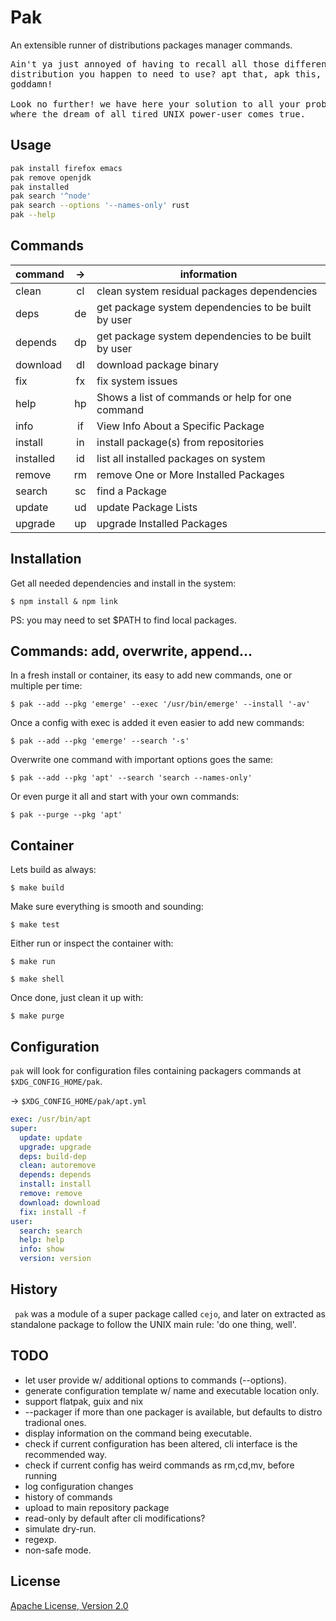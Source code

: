 # Pak

An extensible runner of distributions packages manager commands.

<pre>
Ain't ya just annoyed of having to recall all those different commands of every
distribution you happen to need to use? apt that, apk this, dnf those...
goddamn!

Look no further! we have here your solution to all your problems: `pak`,
where the dream of all tired UNIX power-user comes true.
</pre>

## Usage

```sh
pak install firefox emacs
pak remove openjdk
pak installed
pak search '^node'
pak search --options '--names-only' rust
pak --help
```

## Commands

| command   | ->  | information                                         |
| --------- | :-: | --------------------------------------------------- |
| clean     | cl  | clean system residual packages dependencies         |
| deps      | de  | get package system dependencies to be built by user |
| depends   | dp  | get package system dependencies to be built by user |
| download  | dl  | download package binary                             |
| fix       | fx  | fix system issues                                   |
| help      | hp  | Shows a list of commands or help for one command    |
| info      | if  | View Info About a Specific Package                  |
| install   | in  | install package(s) from repositories                |
| installed | id  | list all installed packages on system               |
| remove    | rm  | remove One or More Installed Packages               |
| search    | sc  | find a Package                                      |
| update    | ud  | update Package Lists                                |
| upgrade   | up  | upgrade Installed Packages                          |

## Installation

Get all needed dependencies and install in the system:

    $ npm install & npm link

PS: you may need to set $PATH to find local packages.

## Commands: add, overwrite, append...

In a fresh install or container, its easy to add new commands, one or multiple per time:

`$ pak --add --pkg 'emerge' --exec '/usr/bin/emerge' --install '-av'`

Once a config with exec is added it even easier to add new commands:

`$ pak --add --pkg 'emerge' --search '-s'`

Overwrite one command with important options goes the same:

`$ pak --add --pkg 'apt' --search 'search --names-only'`

Or even purge it all and start with your own commands:

`$ pak --purge --pkg 'apt'`

## Container

Lets build as always: 

    $ make build

Make sure everything is smooth and sounding:

    $ make test

Either run or inspect the container with:

    $ make run

    $ make shell

Once done, just clean it up with:

    $ make purge

## Configuration

`pak` will look for configuration files containing packagers commands at
`$XDG_CONFIG_HOME/pak`.

-> `$XDG_CONFIG_HOME/pak/apt.yml`

```yaml
exec: /usr/bin/apt
super:
  update: update
  upgrade: upgrade
  deps: build-dep
  clean: autoremove
  depends: depends
  install: install
  remove: remove
  download: download
  fix: install -f
user:
  search: search
  help: help
  info: show
  version: version
```

## History

` pak` was a module of a super package called `cejo`, and later on extracted
as standalone package to follow the UNIX main rule: 'do one thing, well'.

## TODO

- let user provide w/ additional options to commands (--options).
- generate configuration template w/ name and executable location only.
- support flatpak, guix and nix
- --packager <PACKAGER> if more than one packager is available, but defaults to distro tradional ones. 
- display information on the command being executable.
- check if current configuration has been altered, cli interface is the recommended way.
- check if current config has weird commands as rm,cd,mv, before running
- log configuration changes
- history of commands
- upload to main repository package
- read-only by default after cli modifications?
- simulate dry-run.
- regexp.
- non-safe mode.

## License

[Apache License, Version 2.0](https://www.apache.org/licenses/LICENSE-2.0)
